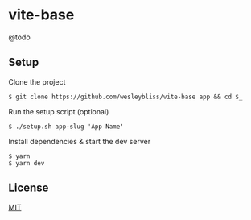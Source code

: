 
# vite-base

@todo


## Setup

Clone the project

```shell
$ git clone https://github.com/wesleybliss/vite-base app && cd $_
```

Run the setup script (optional)

```shell
$ ./setup.sh app-slug 'App Name'
```

Install dependencies & start the dev server

```shell
$ yarn
$ yarn dev
```


## License

[MIT](https://choosealicense.com/licenses/mit/)
